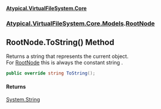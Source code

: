 #### [Atypical.VirtualFileSystem.Core](Atypical.VirtualFileSystem.Core.md 'Atypical.VirtualFileSystem.Core')
### [Atypical.VirtualFileSystem.Core.Models](Atypical.VirtualFileSystem.Core.Models.md 'Atypical.VirtualFileSystem.Core.Models').[RootNode](Atypical.VirtualFileSystem.Core.Models.RootNode.md 'Atypical.VirtualFileSystem.Core.Models.RootNode')

## RootNode.ToString() Method

Returns a string that represents the current object.  
For [RootNode](Atypical.VirtualFileSystem.Core.Models.RootNode.md 'Atypical.VirtualFileSystem.Core.Models.RootNode') this is always the constant string <cref see="ROOT_PATH"/>.

```csharp
public override string ToString();
```

#### Returns
[System.String](https://docs.microsoft.com/en-us/dotnet/api/System.String 'System.String')